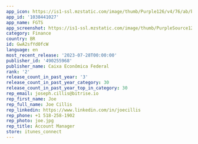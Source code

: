 ```yaml
---
app_icon: https://is1-ssl.mzstatic.com/image/thumb/Purple126/v4/76/ab/b5/76abb510-13f0-fd7b-93dd-fadc1e60bfe8/AppIcon-1x_U007emarketing-0-6-0-85-220.png/1024x1024bb.png
app_id: '1038441027'
app_name: FGTS
app_screenshot: https://is1-ssl.mzstatic.com/image/thumb/PurpleSource122/v4/86/9d/cd/869dcd4d-4933-e467-8a0b-6bfaefde164f/30265b28-e73f-4268-b975-ce34f4a37118_TELA_1.png/1284x2778bb.png
category: Finance
country: BR
id: GwA2sfYd0fcW
language: en
most_recent_release: '2023-07-28T00:00:00'
publisher_id: '490255968'
publisher_name: Caixa Econômica Federal
rank: '2'
release_count_in_past_year: '3'
release_count_in_past_year_category: 30
release_count_in_past_year_top_in_category: 30
rep_email: joseph.cillis@bitrise.io
rep_first_name: Joe
rep_full_name: Joe Cillis
rep_linkedin: https://www.linkedin.com/in/joecillis
rep_phone: +1 518-258-1902
rep_photo: joe.jpg
rep_title: Account Manager
store: itunes_connect
---
```


